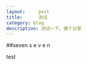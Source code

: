 ```yaml
---
layout:     post
title:      测试
category: blog
description: 测试一下，做个记录
---
```



##seven
s
e
v
e
n

test
 